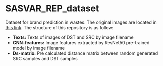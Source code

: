 # SASVAR_REP_dataset
Dataset for brand prediction in wastes. The original images are located in [this link](https://drive.google.com/drive/folders/1VVva6noF_HAQFNRa0R9aW32Iv0CAi6te?usp=sharing).
The structure of this repository is as follow:
- **Texts:** Texts of images of DST and SRC by image filename
- **CNN-features:** Image features extracted by ResNet50 pre-trained model by image filename
- **Ds-matrix:** Pre calculated distance matrix between random generated SRC samples and DST samples
